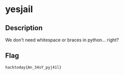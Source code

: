 # yesjail

## Description
We don't need whitespace or braces in python... right?

## Flag
`hacktoday{An_34sY_pyj41l}`

